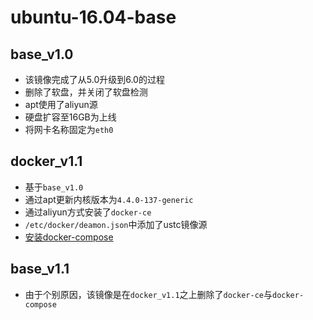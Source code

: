 # ubuntu-16.04-base

## base_v1.0
 - 该镜像完成了从5.0升级到6.0的过程
 - 删除了软盘，并关闭了软盘检测
 - apt使用了aliyun源
 - 硬盘扩容至16GB为上线
 - 将网卡名称固定为`eth0`

 
## docker_v1.1
 - 基于`base_v1.0`
 - 通过apt更新内核版本为`4.4.0-137-generic`
 - 通过aliyun方式安装了`docker-ce`
 - `/etc/docker/deamon.json`中添加了ustc镜像源
 - [安装docker-compose](https://linux.cn/article-8746-1.html)
 
## base_v1.1
 - 由于个别原因，该镜像是在`docker_v1.1`之上删除了`docker-ce`与`docker-compose`


